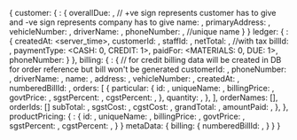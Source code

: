 {
  customer: {
    <customer-id>: {
      overallDue: <double>, // +ve sign represents customer has to give and -ve sign represents company has to give
      name: <string>,
      primaryAddress: <string>,
      vehicleNumber: <string>,
      driverName: <string>,
      phoneNumber: <string>, //unique name
    }
  }
  ledger: {
    <ledger-id>: {
      createdAt: <server_time>,
      customerId: <customer-id>,
      staffId: <user-id>,
      netTotal: <number>, //with tax
      billId: <bill-id>,
      paymentType: <CASH: 0, CREDIT: 1>,
      paidFor: <MATERIALS: 0, DUE: 1>,
      phoneNumber: <string>
    }
  },
  billing: {
    <bill-id>: { // for credit billing data will be created in DB for order reference but bill won't be generated
      customerId: <customer-id>,
      phoneNumber: <string>,
      driverName: <string>,
      name: <string>,
      address: <string>,
      vehicleNumber: <string>,
      createdAt: <timestamp>,
      numberedBillId: <number>,
      orders: [
        {
          particular: {
            id: <product-id>,
            uniqueName: <string>,
            billingPrice: <string>,
            govtPrice: <string>,
            sgstPercent: <number>,
            cgstPercent: <number>,
          },
          quantity: <number>,
        },
      ],
      orderNames: [<productUniqueName>],
      orderIds: [<order-id>]
      subTotal: <number>, 
      sgstCost: <number>,
      cgstCost: <number>,
      grandTotal: <number>,
      amountPaid: <number>,
    },
  },
  productPricing: {
    <product-id>: {
      id: <product-id>,
      uniqueName: <string>,
      billingPrice: <string>,
      govtPrice: <string>,
      sgstPercent: <number>,
      cgstPercent: <number>,
    }
  }
  metaData: {
    billing: {
      numberedBillId: <number>,
    }
  }
}